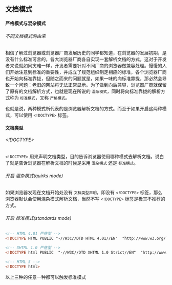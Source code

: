 ## 文档模式

#### 严格模式与混杂模式

###### 不同文档模式的由来

相信了解过浏览器或浏览器厂商发展历史的同学都知道，在浏览器的发展初期，是没有什么标准可言的，各大浏览器厂商各自实现一套解析文档的方式，这对于开发者来说就如同灾难一样，开发者需要针对不同厂商的浏览器做兼容处理。慢慢的人们开始注意到标准的重要性，并成立了规范组织制定相应的标准，各个浏览器厂商也开始向标准靠拢，但随之而来的问题就是，如果一味的向标准靠拢，那必然会导致一个问题：老旧的网站将无法正常显示。为了做到向后兼容，浏览器厂商就保留了原有的文档解析方式，也就是现在所说的 `混杂模式`，同时将向标准靠拢的解析方式称为 `标准模式`，又称 `严格模式`。

也就是说，两种模式所代表的是浏览器解析文档的方式。而至于如果开启这两种模式，可以使用 `<!DOCTYPE>` 标签。

#### 文档类型

###### <!DOCTYPE>

`<!DOCTYPE>` 用来声明文档类型，目的告诉浏览器使用哪种模式去解析文档。说白了就是告诉浏览器在解析文档的时候是采用 `混杂模式` 还是 `标准模式`。

###### 开启 混杂模式(quirks mode)

如果浏览器发现在文档开始处没有 `文档类型声明`，即没有 `<!DOCTYPE>` 标签，那么浏览器默认会使用混杂模式解析文档，当然不写 `<!DOCTYPE>` 标签是极其不推荐的方式。

###### 开启 标准模式(standards mode)

```html
<!-- HTML 4.01 严格型 -->
<!DOCTYPE HTML PUBLIC "-//W3C//DTD HTML 4.01//EN"  "http://www.w3.org/TR/html4/strict.dtd"> 

<!-- XHTML 1.0 严格型 -->
<!DOCTYPE html PUBLIC  "-//W3C//DTD XHTML 1.0 Strict//EN"  "http://www.w3.org/TR/xhtml1/DTD/xhtml1-strict.dtd">

<!-- HTML 5 -->
<!DOCTYPE html>
```

以上三种的任意一种都可以触发标准模式